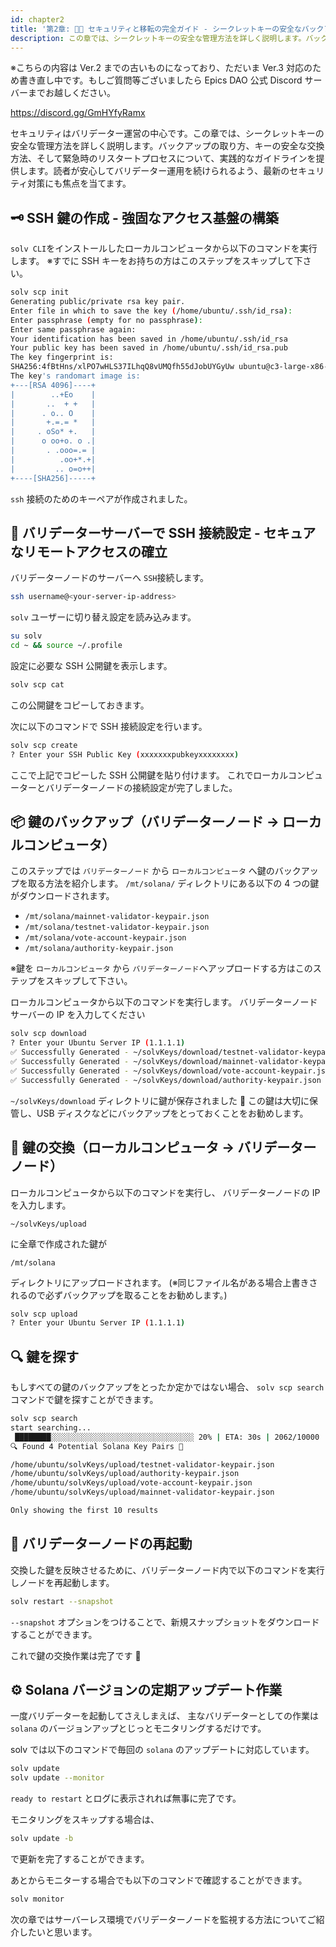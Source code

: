 ```yaml
---
id: chapter2
title: '第2章: 🔐🚚 セキュリティと移転の完全ガイド - シークレットキーの安全なバックアップ、交換、そして定期アップデート作業 💼'
description: この章では、シークレットキーの安全な管理方法を詳しく説明します。バックアップの取り方、キーの安全な交換方法、そして緊急時のリスタートプロセスについて、実践的なガイドラインを提供します。
---
```


※こちらの内容は Ver.2 までの古いものになっており、ただいま Ver.3 対応のため書き直し中です。もしご質問等ございましたら Epics DAO 公式 Discord サーバーまでお越しください。

https://discord.gg/GmHYfyRamx

セキュリティはバリデーター運営の中心です。この章では、シークレットキーの安全な管理方法を詳しく説明します。バックアップの取り方、キーの安全な交換方法、そして緊急時のリスタートプロセスについて、実践的なガイドラインを提供します。読者が安心してバリデーター運用を続けられるよう、最新のセキュリティ対策にも焦点を当てます。

## 🗝️ SSH 鍵の作成 - 強固なアクセス基盤の構築

`solv CLI`をインストールしたローカルコンピュータから以下のコマンドを実行します。
※すでに SSH キーをお持ちの方はこのステップをスキップして下さい。

```bash
solv scp init
Generating public/private rsa key pair.
Enter file in which to save the key (/home/ubuntu/.ssh/id_rsa):
Enter passphrase (empty for no passphrase):
Enter same passphrase again:
Your identification has been saved in /home/ubuntu/.ssh/id_rsa
Your public key has been saved in /home/ubuntu/.ssh/id_rsa.pub
The key fingerprint is:
SHA256:4fBtHns/xlPO7wHLS37ILhqQ8vUMQfh55dJobUYGyUw ubuntu@c3-large-x86-bue-1
The key's randomart image is:
+---[RSA 4096]----+
|        ..+Eo    |
|       ..  + +   |
|      . o.. O    |
|       +.=.= *   |
|     . oSo* +.   |
|      o oo+o. o .|
|       . .ooo=.= |
|          .oo+*.+|
|         .. o=o++|
+----[SHA256]-----+
```

`ssh` 接続のためのキーペアが作成されました。

## 🔗 バリデーターサーバーで SSH 接続設定 - セキュアなリモートアクセスの確立

バリデーターノードのサーバーへ `SSH`接続します。

```bash
ssh username@<your-server-ip-address>
```

`solv` ユーザーに切り替え設定を読み込みます。

```bash
su solv
cd ~ && source ~/.profile
```

設定に必要な SSH 公開鍵を表示します。

```bash
solv scp cat
```

この公開鍵をコピーしておきます。

次に以下のコマンドで SSH 接続設定を行います。

```bash
solv scp create
? Enter your SSH Public Key (xxxxxxxpubkeyxxxxxxxx)
```

ここで上記でコピーした SSH 公開鍵を貼り付けます。
これでローカルコンピューターとバリデーターノードの接続設定が完了しました。

## 📦 鍵のバックアップ（バリデーターノード → ローカルコンピュータ）

このステップでは `バリデーターノード` から `ローカルコンピュータ` へ鍵のバックアップを取る方法を紹介します。
`/mt/solana/` ディレクトリにある以下の 4 つの鍵がダウンロードされます。

- `/mt/solana/mainnet-validator-keypair.json`
- `/mt/solana/testnet-validator-keypair.json`
- `/mt/solana/vote-account-keypair.json`
- `/mt/solana/authority-keypair.json`

※鍵を `ローカルコンピュータ` から `バリデーターノード`へアップロードする方はこのステップをスキップして下さい。

ローカルコンピュータから以下のコマンドを実行します。
バリデーターノードサーバーの IP を入力してください

```bash
solv scp download
? Enter your Ubuntu Server IP (1.1.1.1)
✅ Successfully Generated - ~/solvKeys/download/testnet-validator-keypair.json
✅ Successfully Generated - ~/solvKeys/download/mainnet-validator-keypair.json
✅ Successfully Generated - ~/solvKeys/download/vote-account-keypair.json
✅ Successfully Generated - ~/solvKeys/download/authority-keypair.json
```

`~/solvKeys/download` ディレクトリに鍵が保存されました 🎉
この鍵は大切に保管し、USB ディスクなどにバックアップをとっておくことをお勧めします。

## 🔀 鍵の交換（ローカルコンピュータ → バリデーターノード）

ローカルコンピュータから以下のコマンドを実行し、
バリデーターノードの IP を入力します。

`~/solvKeys/upload`

に全章で作成された鍵が

`/mt/solana`

ディレクトリにアップロードされます。
(※同じファイル名がある場合上書きされるので必ずバックアップを取ることをお勧めします。)

```bash
solv scp upload
? Enter your Ubuntu Server IP (1.1.1.1)
```

## 🔍 鍵を探す

もしすべての鍵のバックアップをとったか定かではない場合、
`solv scp search` コマンドで鍵を探すことができます。

```bash
solv scp search
start searching...
 ████████░░░░░░░░░░░░░░░░░░░░░░░░░░░░░░░░ 20% | ETA: 30s | 2062/10000
🔍 Found 4 Potential Solana Key Pairs 🎉

/home/ubuntu/solvKeys/upload/testnet-validator-keypair.json
/home/ubuntu/solvKeys/upload/authority-keypair.json
/home/ubuntu/solvKeys/upload/vote-account-keypair.json
/home/ubuntu/solvKeys/upload/mainnet-validator-keypair.json

Only showing the first 10 results
```

## 🔄 バリデーターノードの再起動

交換した鍵を反映させるために、バリデーターノード内で以下のコマンドを実行しノードを再起動します。

```bash
solv restart --snapshot
```

`--snapshot` オプションをつけることで、新規スナップショットをダウンロードすることができます。

これで鍵の交換作業は完了です 🎉

## ⚙️ Solana バージョンの定期アップデート作業

一度バリデーターを起動してさえしまえば、
主なバリデーターとしての作業は `solana` のバージョンアップとじっとモニタリングするだけです。

solv では以下のコマンドで毎回の `solana` のアップデートに対応しています。

```bash
solv update
solv update --monitor
```

`ready to restart` とログに表示されれば無事に完了です。

モニタリングをスキップする場合は、

```bash
solv update -b
```

で更新を完了することができます。

あとからモニターする場合でも以下のコマンドで確認することができます。

```bash
solv monitor
```

次の章ではサーバーレス環境でバリデーターノードを監視する方法についてご紹介したいと思います。
